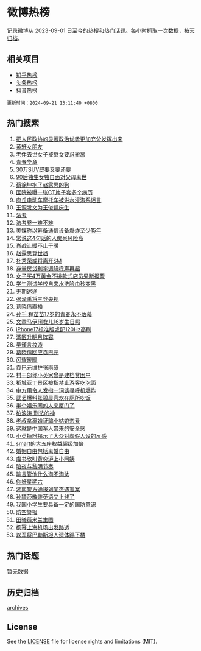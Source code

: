 # 微博热榜

记录[微博](https://www.weibo.com)从 2023-09-01 日至今的热搜和热门话题。每小时抓取一次数据，按天[归档](archives)。

## 相关项目

- [知乎热榜](https://github.com/hotarchive/zhihu)
- [头条热榜](https://github.com/hotarchive/toutiao)
- [抖音热榜](https://github.com/hotarchive/douyin)


`更新时间：2024-09-21 13:11:40 +0800`

## 热门搜索

1. [把人民政协的显著政治优势更加充分发挥出来](https://m.weibo.cn/search?containerid=100103type%3D1%26t%3D10%26q%3D%23%E6%8A%8A%E4%BA%BA%E6%B0%91%E6%94%BF%E5%8D%8F%E7%9A%84%E6%98%BE%E8%91%97%E6%94%BF%E6%B2%BB%E4%BC%98%E5%8A%BF%E6%9B%B4%E5%8A%A0%E5%85%85%E5%88%86%E5%8F%91%E6%8C%A5%E5%87%BA%E6%9D%A5%23&stream_entry_id=51&isnewpage=1&extparam=seat%3D1%26dgr%3D0%26filter_type%3Drealtimehot%26stream_entry_id%3D51%26c_type%3D51%26q%3D%2523%25E6%258A%258A%25E4%25BA%25BA%25E6%25B0%2591%25E6%2594%25BF%25E5%258D%258F%25E7%259A%2584%25E6%2598%25BE%25E8%2591%2597%25E6%2594%25BF%25E6%25B2%25BB%25E4%25BC%2598%25E5%258A%25BF%25E6%259B%25B4%25E5%258A%25A0%25E5%2585%2585%25E5%2588%2586%25E5%258F%2591%25E6%258C%25A5%25E5%2587%25BA%25E6%259D%25A5%2523%26cate%3D10103%26pos%3D0%26display_time%3D1726895499%26pre_seqid%3D17268954994750123437125)
1. [黄轩女朋友](https://m.weibo.cn/search?containerid=100103type%3D1%26t%3D10%26q%3D%E9%BB%84%E8%BD%A9%E5%A5%B3%E6%9C%8B%E5%8F%8B&stream_entry_id=31&isnewpage=1&extparam=seat%3D1%26dgr%3D0%26stream_entry_id%3D31%26pos%3D0%26realpos%3D1%26filter_type%3Drealtimehot%26lcate%3D5001%26flag%3D2%26band_rank%3D1%26q%3D%25E9%25BB%2584%25E8%25BD%25A9%25E5%25A5%25B3%25E6%259C%258B%25E5%258F%258B%26cate%3D5001%26c_type%3D31%26display_time%3D1726895499%26pre_seqid%3D17268954994750123437125)
1. [老伴去世女子被继女要求搬离](https://m.weibo.cn/search?containerid=100103type%3D1%26t%3D10%26q%3D%23%E8%80%81%E4%BC%B4%E5%8E%BB%E4%B8%96%E5%A5%B3%E5%AD%90%E8%A2%AB%E7%BB%A7%E5%A5%B3%E8%A6%81%E6%B1%82%E6%90%AC%E7%A6%BB%23&stream_entry_id=31&isnewpage=1&extparam=seat%3D1%26dgr%3D0%26stream_entry_id%3D31%26pos%3D1%26realpos%3D2%26filter_type%3Drealtimehot%26lcate%3D5001%26flag%3D1%26band_rank%3D2%26q%3D%2523%25E8%2580%2581%25E4%25BC%25B4%25E5%258E%25BB%25E4%25B8%2596%25E5%25A5%25B3%25E5%25AD%2590%25E8%25A2%25AB%25E7%25BB%25A7%25E5%25A5%25B3%25E8%25A6%2581%25E6%25B1%2582%25E6%2590%25AC%25E7%25A6%25BB%2523%26cate%3D5001%26c_type%3D31%26display_time%3D1726895499%26pre_seqid%3D17268954994750123437125)
1. [青春华章](https://m.weibo.cn/search?containerid=100103type%3D1%26t%3D10%26q%3D%23%E9%9D%92%E6%98%A5%E5%8D%8E%E7%AB%A0%23&stream_entry_id=31&isnewpage=1&extparam=seat%3D1%26dgr%3D0%26stream_entry_id%3D31%26pos%3D2%26realpos%3D3%26filter_type%3Drealtimehot%26lcate%3D5001%26flag%3D0%26band_rank%3D3%26q%3D%2523%25E9%259D%2592%25E6%2598%25A5%25E5%258D%258E%25E7%25AB%25A0%2523%26cate%3D5001%26c_type%3D31%26display_time%3D1726895499%26pre_seqid%3D17268954994750123437125)
1. [30万SUV既要又要还要](https://m.weibo.cn/search?containerid=100103type%3D1%26t%3D10%26q%3D%2330%E4%B8%87SUV%E6%97%A2%E8%A6%81%E5%8F%88%E8%A6%81%E8%BF%98%E8%A6%81%23&stream_entry_id=31&isnewpage=1&extparam=seat%3D1%26dgr%3D0%26adid%3D256011%26stream_entry_id%3D31%26pos%3D3%26topic_ad%3D1%26filter_type%3Drealtimehot%26lcate%3D5001%26c_type%3D31%26is_ad_pos%3D1%26q%3D%252330%25E4%25B8%2587SUV%25E6%2597%25A2%25E8%25A6%2581%25E5%258F%2588%25E8%25A6%2581%25E8%25BF%2598%25E8%25A6%2581%2523%26cate%3D5001%26band_rank%3D4%26display_time%3D1726895499%26pre_seqid%3D17268954994750123437125)
1. [90后独生女独自面对父母离世](https://m.weibo.cn/search?containerid=100103type%3D1%26t%3D10%26q%3D%2390%E5%90%8E%E7%8B%AC%E7%94%9F%E5%A5%B3%E7%8B%AC%E8%87%AA%E9%9D%A2%E5%AF%B9%E7%88%B6%E6%AF%8D%E7%A6%BB%E4%B8%96%23&stream_entry_id=31&isnewpage=1&extparam=seat%3D1%26dgr%3D0%26stream_entry_id%3D31%26pos%3D4%26realpos%3D4%26filter_type%3Drealtimehot%26lcate%3D5001%26flag%3D1%26band_rank%3D4%26q%3D%252390%25E5%2590%258E%25E7%258B%25AC%25E7%2594%259F%25E5%25A5%25B3%25E7%258B%25AC%25E8%2587%25AA%25E9%259D%25A2%25E5%25AF%25B9%25E7%2588%25B6%25E6%25AF%258D%25E7%25A6%25BB%25E4%25B8%2596%2523%26cate%3D5001%26c_type%3D31%26display_time%3D1726895499%26pre_seqid%3D17268954994750123437125)
1. [蔡徐坤抱了赵露思的狗](https://m.weibo.cn/search?containerid=100103type%3D1%26t%3D10%26q%3D%23%E8%94%A1%E5%BE%90%E5%9D%A4%E6%8A%B1%E4%BA%86%E8%B5%B5%E9%9C%B2%E6%80%9D%E7%9A%84%E7%8B%97%23&stream_entry_id=31&isnewpage=1&extparam=seat%3D1%26dgr%3D0%26stream_entry_id%3D31%26pos%3D5%26realpos%3D5%26filter_type%3Drealtimehot%26lcate%3D5001%26flag%3D16%26band_rank%3D5%26q%3D%2523%25E8%2594%25A1%25E5%25BE%2590%25E5%259D%25A4%25E6%258A%25B1%25E4%25BA%2586%25E8%25B5%25B5%25E9%259C%25B2%25E6%2580%259D%25E7%259A%2584%25E7%258B%2597%2523%26cate%3D5001%26c_type%3D31%26display_time%3D1726895499%26pre_seqid%3D17268954994750123437125)
1. [医院被曝一张CT片子套多个病历](https://m.weibo.cn/search?containerid=100103type%3D1%26t%3D10%26q%3D%23%E5%8C%BB%E9%99%A2%E8%A2%AB%E6%9B%9D%E4%B8%80%E5%BC%A0CT%E7%89%87%E5%AD%90%E5%A5%97%E5%A4%9A%E4%B8%AA%E7%97%85%E5%8E%86%23&stream_entry_id=31&isnewpage=1&extparam=seat%3D1%26dgr%3D0%26stream_entry_id%3D31%26pos%3D6%26realpos%3D6%26filter_type%3Drealtimehot%26lcate%3D5001%26flag%3D1%26band_rank%3D6%26q%3D%2523%25E5%258C%25BB%25E9%2599%25A2%25E8%25A2%25AB%25E6%259B%259D%25E4%25B8%2580%25E5%25BC%25A0CT%25E7%2589%2587%25E5%25AD%2590%25E5%25A5%2597%25E5%25A4%259A%25E4%25B8%25AA%25E7%2597%2585%25E5%258E%2586%2523%26cate%3D5001%26c_type%3D31%26display_time%3D1726895499%26pre_seqid%3D17268954994750123437125)
1. [商丘电动车摩托车被洪水浸泡系谣言](https://m.weibo.cn/search?containerid=100103type%3D1%26t%3D10%26q%3D%23%E5%95%86%E4%B8%98%E7%94%B5%E5%8A%A8%E8%BD%A6%E6%91%A9%E6%89%98%E8%BD%A6%E8%A2%AB%E6%B4%AA%E6%B0%B4%E6%B5%B8%E6%B3%A1%E7%B3%BB%E8%B0%A3%E8%A8%80%23&stream_entry_id=31&isnewpage=1&extparam=seat%3D1%26dgr%3D0%26adid%3D256124%26stream_entry_id%3D31%26pos%3D7%26filter_type%3Drealtimehot%26lcate%3D5001%26c_type%3D31%26is_ad_pos%3D1%26q%3D%2523%25E5%2595%2586%25E4%25B8%2598%25E7%2594%25B5%25E5%258A%25A8%25E8%25BD%25A6%25E6%2591%25A9%25E6%2589%2598%25E8%25BD%25A6%25E8%25A2%25AB%25E6%25B4%25AA%25E6%25B0%25B4%25E6%25B5%25B8%25E6%25B3%25A1%25E7%25B3%25BB%25E8%25B0%25A3%25E8%25A8%2580%2523%26cate%3D5001%26band_rank%3D7%26display_time%3D1726895499%26pre_seqid%3D17268954994750123437125)
1. [王源发文为王俊凯庆生](https://m.weibo.cn/search?containerid=100103type%3D1%26t%3D10%26q%3D%23%E7%8E%8B%E6%BA%90%E5%8F%91%E6%96%87%E4%B8%BA%E7%8E%8B%E4%BF%8A%E5%87%AF%E5%BA%86%E7%94%9F%23&stream_entry_id=31&isnewpage=1&extparam=seat%3D1%26dgr%3D0%26stream_entry_id%3D31%26pos%3D8%26realpos%3D7%26filter_type%3Drealtimehot%26lcate%3D5001%26flag%3D16%26band_rank%3D7%26q%3D%2523%25E7%258E%258B%25E6%25BA%2590%25E5%258F%2591%25E6%2596%2587%25E4%25B8%25BA%25E7%258E%258B%25E4%25BF%258A%25E5%2587%25AF%25E5%25BA%2586%25E7%2594%259F%2523%26cate%3D5001%26c_type%3D31%26display_time%3D1726895499%26pre_seqid%3D17268954994750123437125)
1. [法考](https://m.weibo.cn/search?containerid=100103type%3D1%26t%3D10%26q%3D%E6%B3%95%E8%80%83&stream_entry_id=31&isnewpage=1&extparam=seat%3D1%26dgr%3D0%26stream_entry_id%3D31%26pos%3D9%26realpos%3D8%26filter_type%3Drealtimehot%26lcate%3D5001%26flag%3D0%26band_rank%3D8%26q%3D%25E6%25B3%2595%25E8%2580%2583%26cate%3D5001%26c_type%3D31%26display_time%3D1726895499%26pre_seqid%3D17268954994750123437125)
1. [法考卷一难不难](https://m.weibo.cn/search?containerid=100103type%3D1%26t%3D10%26q%3D%23%E6%B3%95%E8%80%83%E5%8D%B7%E4%B8%80%E9%9A%BE%E4%B8%8D%E9%9A%BE%23&stream_entry_id=31&isnewpage=1&extparam=seat%3D1%26dgr%3D0%26stream_entry_id%3D31%26pos%3D10%26realpos%3D9%26filter_type%3Drealtimehot%26lcate%3D5001%26flag%3D1%26band_rank%3D9%26q%3D%2523%25E6%25B3%2595%25E8%2580%2583%25E5%258D%25B7%25E4%25B8%2580%25E9%259A%25BE%25E4%25B8%258D%25E9%259A%25BE%2523%26cate%3D5001%26c_type%3D31%26display_time%3D1726895499%26pre_seqid%3D17268954994750123437125)
1. [美媒称以筹备通信设备爆炸至少15年](https://m.weibo.cn/search?containerid=100103type%3D1%26t%3D10%26q%3D%23%E7%BE%8E%E5%AA%92%E7%A7%B0%E4%BB%A5%E7%AD%B9%E5%A4%87%E9%80%9A%E4%BF%A1%E8%AE%BE%E5%A4%87%E7%88%86%E7%82%B8%E8%87%B3%E5%B0%9115%E5%B9%B4%23&stream_entry_id=31&isnewpage=1&extparam=seat%3D1%26dgr%3D0%26stream_entry_id%3D31%26pos%3D11%26realpos%3D10%26filter_type%3Drealtimehot%26lcate%3D5001%26flag%3D1%26band_rank%3D10%26q%3D%2523%25E7%25BE%258E%25E5%25AA%2592%25E7%25A7%25B0%25E4%25BB%25A5%25E7%25AD%25B9%25E5%25A4%2587%25E9%2580%259A%25E4%25BF%25A1%25E8%25AE%25BE%25E5%25A4%2587%25E7%2588%2586%25E7%2582%25B8%25E8%2587%25B3%25E5%25B0%259115%25E5%25B9%25B4%2523%26cate%3D5001%26c_type%3D31%26display_time%3D1726895499%26pre_seqid%3D17268954994750123437125)
1. [常说这4句话的人痴呆风险高](https://m.weibo.cn/search?containerid=100103type%3D1%26t%3D10%26q%3D%23%E5%B8%B8%E8%AF%B4%E8%BF%994%E5%8F%A5%E8%AF%9D%E7%9A%84%E4%BA%BA%E7%97%B4%E5%91%86%E9%A3%8E%E9%99%A9%E9%AB%98%23&stream_entry_id=31&isnewpage=1&extparam=seat%3D1%26dgr%3D0%26stream_entry_id%3D31%26pos%3D12%26realpos%3D11%26filter_type%3Drealtimehot%26lcate%3D5001%26flag%3D1%26band_rank%3D11%26q%3D%2523%25E5%25B8%25B8%25E8%25AF%25B4%25E8%25BF%25994%25E5%258F%25A5%25E8%25AF%259D%25E7%259A%2584%25E4%25BA%25BA%25E7%2597%25B4%25E5%2591%2586%25E9%25A3%258E%25E9%2599%25A9%25E9%25AB%2598%2523%26cate%3D5001%26c_type%3D31%26display_time%3D1726895499%26pre_seqid%3D17268954994750123437125)
1. [肖战让暖不止于暖](https://m.weibo.cn/search?containerid=100103type%3D1%26t%3D10%26q%3D%23%E8%82%96%E6%88%98%E8%AE%A9%E6%9A%96%E4%B8%8D%E6%AD%A2%E4%BA%8E%E6%9A%96%23&stream_entry_id=31&isnewpage=1&extparam=seat%3D1%26dgr%3D0%26adid%3D255715%26stream_entry_id%3D31%26pos%3D13%26realpos%3D12%26filter_type%3Drealtimehot%26lcate%3D5001%26c_type%3D31%26band_rank%3D12%26q%3D%2523%25E8%2582%2596%25E6%2588%2598%25E8%25AE%25A9%25E6%259A%2596%25E4%25B8%258D%25E6%25AD%25A2%25E4%25BA%258E%25E6%259A%2596%2523%26cate%3D5001%26flag%3D0%26display_time%3D1726895499%26pre_seqid%3D17268954994750123437125)
1. [赵露思登世趋](https://m.weibo.cn/search?containerid=100103type%3D1%26t%3D10%26q%3D%23%E8%B5%B5%E9%9C%B2%E6%80%9D%E7%99%BB%E4%B8%96%E8%B6%8B%23&stream_entry_id=31&isnewpage=1&extparam=seat%3D1%26dgr%3D0%26stream_entry_id%3D31%26pos%3D14%26realpos%3D13%26filter_type%3Drealtimehot%26lcate%3D5001%26flag%3D1%26band_rank%3D13%26q%3D%2523%25E8%25B5%25B5%25E9%259C%25B2%25E6%2580%259D%25E7%2599%25BB%25E4%25B8%2596%25E8%25B6%258B%2523%26cate%3D5001%26c_type%3D31%26display_time%3D1726895499%26pre_seqid%3D17268954994750123437125)
1. [朴秀荣或将离开SM](https://m.weibo.cn/search?containerid=100103type%3D1%26t%3D10%26q%3D%23%E6%9C%B4%E7%A7%80%E8%8D%A3%E6%88%96%E5%B0%86%E7%A6%BB%E5%BC%80SM%23&stream_entry_id=31&isnewpage=1&extparam=seat%3D1%26dgr%3D0%26stream_entry_id%3D31%26pos%3D15%26realpos%3D14%26filter_type%3Drealtimehot%26lcate%3D5001%26flag%3D1%26band_rank%3D14%26q%3D%2523%25E6%259C%25B4%25E7%25A7%2580%25E8%258D%25A3%25E6%2588%2596%25E5%25B0%2586%25E7%25A6%25BB%25E5%25BC%2580SM%2523%26cate%3D5001%26c_type%3D31%26display_time%3D1726895499%26pre_seqid%3D17268954994750123437125)
1. [存量房贷利率调降呼声再起](https://m.weibo.cn/search?containerid=100103type%3D1%26t%3D10%26q%3D%23%E5%AD%98%E9%87%8F%E6%88%BF%E8%B4%B7%E5%88%A9%E7%8E%87%E8%B0%83%E9%99%8D%E5%91%BC%E5%A3%B0%E5%86%8D%E8%B5%B7%23&stream_entry_id=31&isnewpage=1&extparam=seat%3D1%26dgr%3D0%26stream_entry_id%3D31%26pos%3D16%26realpos%3D15%26filter_type%3Drealtimehot%26lcate%3D5001%26flag%3D1%26band_rank%3D15%26q%3D%2523%25E5%25AD%2598%25E9%2587%258F%25E6%2588%25BF%25E8%25B4%25B7%25E5%2588%25A9%25E7%258E%2587%25E8%25B0%2583%25E9%2599%258D%25E5%2591%25BC%25E5%25A3%25B0%25E5%2586%258D%25E8%25B5%25B7%2523%26cate%3D5001%26c_type%3D31%26display_time%3D1726895499%26pre_seqid%3D17268954994750123437125)
1. [女子买4万黄金不挑款式店员果断报警](https://m.weibo.cn/search?containerid=100103type%3D1%26t%3D10%26q%3D%23%E5%A5%B3%E5%AD%90%E4%B9%B04%E4%B8%87%E9%BB%84%E9%87%91%E4%B8%8D%E6%8C%91%E6%AC%BE%E5%BC%8F%E5%BA%97%E5%91%98%E6%9E%9C%E6%96%AD%E6%8A%A5%E8%AD%A6%23&stream_entry_id=31&isnewpage=1&extparam=seat%3D1%26dgr%3D0%26stream_entry_id%3D31%26pos%3D17%26realpos%3D16%26filter_type%3Drealtimehot%26lcate%3D5001%26flag%3D0%26band_rank%3D16%26q%3D%2523%25E5%25A5%25B3%25E5%25AD%2590%25E4%25B9%25B04%25E4%25B8%2587%25E9%25BB%2584%25E9%2587%2591%25E4%25B8%258D%25E6%258C%2591%25E6%25AC%25BE%25E5%25BC%258F%25E5%25BA%2597%25E5%2591%2598%25E6%259E%259C%25E6%2596%25AD%25E6%258A%25A5%25E8%25AD%25A6%2523%26cate%3D5001%26c_type%3D31%26display_time%3D1726895499%26pre_seqid%3D17268954994750123437125)
1. [学生测试学校自来水洗脸巾秒变黑](https://m.weibo.cn/search?containerid=100103type%3D1%26t%3D10%26q%3D%23%E5%AD%A6%E7%94%9F%E6%B5%8B%E8%AF%95%E5%AD%A6%E6%A0%A1%E8%87%AA%E6%9D%A5%E6%B0%B4%E6%B4%97%E8%84%B8%E5%B7%BE%E7%A7%92%E5%8F%98%E9%BB%91%23&stream_entry_id=31&isnewpage=1&extparam=seat%3D1%26dgr%3D0%26stream_entry_id%3D31%26pos%3D18%26realpos%3D17%26filter_type%3Drealtimehot%26lcate%3D5001%26flag%3D0%26band_rank%3D17%26q%3D%2523%25E5%25AD%25A6%25E7%2594%259F%25E6%25B5%258B%25E8%25AF%2595%25E5%25AD%25A6%25E6%25A0%25A1%25E8%2587%25AA%25E6%259D%25A5%25E6%25B0%25B4%25E6%25B4%2597%25E8%2584%25B8%25E5%25B7%25BE%25E7%25A7%2592%25E5%258F%2598%25E9%25BB%2591%2523%26cate%3D5001%26c_type%3D31%26display_time%3D1726895499%26pre_seqid%3D17268954994750123437125)
1. [无期迷途](https://m.weibo.cn/search?containerid=100103type%3D1%26t%3D10%26q%3D%E6%97%A0%E6%9C%9F%E8%BF%B7%E9%80%94&stream_entry_id=31&isnewpage=1&extparam=seat%3D1%26dgr%3D0%26stream_entry_id%3D31%26pos%3D19%26realpos%3D18%26filter_type%3Drealtimehot%26lcate%3D5001%26flag%3D1%26band_rank%3D18%26q%3D%25E6%2597%25A0%25E6%259C%259F%25E8%25BF%25B7%25E9%2580%2594%26cate%3D5001%26c_type%3D31%26display_time%3D1726895499%26pre_seqid%3D17268954994750123437125)
1. [张泽禹将三登央视](https://m.weibo.cn/search?containerid=100103type%3D1%26t%3D10%26q%3D%23%E5%BC%A0%E6%B3%BD%E7%A6%B9%E5%B0%86%E4%B8%89%E7%99%BB%E5%A4%AE%E8%A7%86%23&stream_entry_id=31&isnewpage=1&extparam=seat%3D1%26dgr%3D0%26stream_entry_id%3D31%26pos%3D20%26realpos%3D19%26filter_type%3Drealtimehot%26lcate%3D5001%26flag%3D1%26band_rank%3D19%26q%3D%2523%25E5%25BC%25A0%25E6%25B3%25BD%25E7%25A6%25B9%25E5%25B0%2586%25E4%25B8%2589%25E7%2599%25BB%25E5%25A4%25AE%25E8%25A7%2586%2523%26cate%3D5001%26c_type%3D31%26display_time%3D1726895499%26pre_seqid%3D17268954994750123437125)
1. [葛晓倩直播](https://m.weibo.cn/search?containerid=100103type%3D1%26t%3D10%26q%3D%E8%91%9B%E6%99%93%E5%80%A9%E7%9B%B4%E6%92%AD&stream_entry_id=31&isnewpage=1&extparam=seat%3D1%26dgr%3D0%26stream_entry_id%3D31%26pos%3D21%26realpos%3D20%26filter_type%3Drealtimehot%26lcate%3D5001%26flag%3D1%26band_rank%3D20%26q%3D%25E8%2591%259B%25E6%2599%2593%25E5%2580%25A9%25E7%259B%25B4%25E6%2592%25AD%26cate%3D5001%26c_type%3D31%26display_time%3D1726895499%26pre_seqid%3D17268954994750123437125)
1. [孙千 程苗苗17岁的青春永不落幕](https://m.weibo.cn/search?containerid=100103type%3D1%26t%3D10%26q%3D%E5%AD%99%E5%8D%83+%E7%A8%8B%E8%8B%97%E8%8B%9717%E5%B2%81%E7%9A%84%E9%9D%92%E6%98%A5%E6%B0%B8%E4%B8%8D%E8%90%BD%E5%B9%95&stream_entry_id=31&isnewpage=1&extparam=seat%3D1%26dgr%3D0%26stream_entry_id%3D31%26pos%3D22%26realpos%3D21%26filter_type%3Drealtimehot%26lcate%3D5001%26flag%3D1%26band_rank%3D21%26q%3D%25E5%25AD%2599%25E5%258D%2583%2520%25E7%25A8%258B%25E8%258B%2597%25E8%258B%259717%25E5%25B2%2581%25E7%259A%2584%25E9%259D%2592%25E6%2598%25A5%25E6%25B0%25B8%25E4%25B8%258D%25E8%2590%25BD%25E5%25B9%2595%26cate%3D5001%26c_type%3D31%26display_time%3D1726895499%26pre_seqid%3D17268954994750123437125)
1. [文章马伊琍女儿16岁生日照](https://m.weibo.cn/search?containerid=100103type%3D1%26t%3D10%26q%3D%23%E6%96%87%E7%AB%A0%E9%A9%AC%E4%BC%8A%E7%90%8D%E5%A5%B3%E5%84%BF16%E5%B2%81%E7%94%9F%E6%97%A5%E7%85%A7%23&stream_entry_id=31&isnewpage=1&extparam=seat%3D1%26dgr%3D0%26stream_entry_id%3D31%26pos%3D23%26realpos%3D22%26filter_type%3Drealtimehot%26lcate%3D5001%26flag%3D2%26band_rank%3D22%26q%3D%2523%25E6%2596%2587%25E7%25AB%25A0%25E9%25A9%25AC%25E4%25BC%258A%25E7%2590%258D%25E5%25A5%25B3%25E5%2584%25BF16%25E5%25B2%2581%25E7%2594%259F%25E6%2597%25A5%25E7%2585%25A7%2523%26cate%3D5001%26c_type%3D31%26display_time%3D1726895499%26pre_seqid%3D17268954994750123437125)
1. [iPhone17标准版或配120Hz高刷](https://m.weibo.cn/search?containerid=100103type%3D1%26t%3D10%26q%3D%23iPhone17%E6%A0%87%E5%87%86%E7%89%88%E6%88%96%E9%85%8D120Hz%E9%AB%98%E5%88%B7%23&stream_entry_id=31&isnewpage=1&extparam=seat%3D1%26dgr%3D0%26stream_entry_id%3D31%26pos%3D24%26realpos%3D23%26filter_type%3Drealtimehot%26lcate%3D5001%26flag%3D1%26band_rank%3D23%26q%3D%2523iPhone17%25E6%25A0%2587%25E5%2587%2586%25E7%2589%2588%25E6%2588%2596%25E9%2585%258D120Hz%25E9%25AB%2598%25E5%2588%25B7%2523%26cate%3D5001%26c_type%3D31%26display_time%3D1726895499%26pre_seqid%3D17268954994750123437125)
1. [湾区升明月阵容](https://m.weibo.cn/search?containerid=100103type%3D1%26t%3D10%26q%3D%E6%B9%BE%E5%8C%BA%E5%8D%87%E6%98%8E%E6%9C%88%E9%98%B5%E5%AE%B9&stream_entry_id=31&isnewpage=1&extparam=seat%3D1%26dgr%3D0%26stream_entry_id%3D31%26pos%3D25%26realpos%3D24%26filter_type%3Drealtimehot%26lcate%3D5001%26flag%3D0%26band_rank%3D24%26q%3D%25E6%25B9%25BE%25E5%258C%25BA%25E5%258D%2587%25E6%2598%258E%25E6%259C%2588%25E9%2598%25B5%25E5%25AE%25B9%26cate%3D5001%26c_type%3D31%26display_time%3D1726895499%26pre_seqid%3D17268954994750123437125)
1. [吴谨言妆造](https://m.weibo.cn/search?containerid=100103type%3D1%26t%3D10%26q%3D%E5%90%B4%E8%B0%A8%E8%A8%80%E5%A6%86%E9%80%A0&stream_entry_id=31&isnewpage=1&extparam=seat%3D1%26dgr%3D0%26stream_entry_id%3D31%26pos%3D26%26realpos%3D25%26filter_type%3Drealtimehot%26lcate%3D5001%26flag%3D1%26band_rank%3D25%26q%3D%25E5%2590%25B4%25E8%25B0%25A8%25E8%25A8%2580%25E5%25A6%2586%25E9%2580%25A0%26cate%3D5001%26c_type%3D31%26display_time%3D1726895499%26pre_seqid%3D17268954994750123437125)
1. [葛晓倩回应袁巴元](https://m.weibo.cn/search?containerid=100103type%3D1%26t%3D10%26q%3D%23%E8%91%9B%E6%99%93%E5%80%A9%E5%9B%9E%E5%BA%94%E8%A2%81%E5%B7%B4%E5%85%83%23&stream_entry_id=31&isnewpage=1&extparam=seat%3D1%26dgr%3D0%26stream_entry_id%3D31%26pos%3D27%26realpos%3D26%26filter_type%3Drealtimehot%26lcate%3D5001%26flag%3D1%26band_rank%3D26%26q%3D%2523%25E8%2591%259B%25E6%2599%2593%25E5%2580%25A9%25E5%259B%259E%25E5%25BA%2594%25E8%25A2%2581%25E5%25B7%25B4%25E5%2585%2583%2523%26cate%3D5001%26c_type%3D31%26display_time%3D1726895499%26pre_seqid%3D17268954994750123437125)
1. [闪耀暖暖](https://m.weibo.cn/search?containerid=100103type%3D1%26t%3D10%26q%3D%E9%97%AA%E8%80%80%E6%9A%96%E6%9A%96&stream_entry_id=31&isnewpage=1&extparam=seat%3D1%26dgr%3D0%26stream_entry_id%3D31%26pos%3D28%26realpos%3D27%26filter_type%3Drealtimehot%26lcate%3D5001%26flag%3D1%26band_rank%3D27%26q%3D%25E9%2597%25AA%25E8%2580%2580%25E6%259A%2596%25E6%259A%2596%26cate%3D5001%26c_type%3D31%26display_time%3D1726895499%26pre_seqid%3D17268954994750123437125)
1. [袁巴元维护张雨绮](https://m.weibo.cn/search?containerid=100103type%3D1%26t%3D10%26q%3D%23%E8%A2%81%E5%B7%B4%E5%85%83%E7%BB%B4%E6%8A%A4%E5%BC%A0%E9%9B%A8%E7%BB%AE%23&stream_entry_id=31&isnewpage=1&extparam=seat%3D1%26dgr%3D0%26stream_entry_id%3D31%26pos%3D29%26realpos%3D28%26filter_type%3Drealtimehot%26lcate%3D5001%26flag%3D0%26band_rank%3D28%26q%3D%2523%25E8%25A2%2581%25E5%25B7%25B4%25E5%2585%2583%25E7%25BB%25B4%25E6%258A%25A4%25E5%25BC%25A0%25E9%259B%25A8%25E7%25BB%25AE%2523%26cate%3D5001%26c_type%3D31%26display_time%3D1726895499%26pre_seqid%3D17268954994750123437125)
1. [村干部称小英家曾是建档贫困户](https://m.weibo.cn/search?containerid=100103type%3D1%26t%3D10%26q%3D%23%E6%9D%91%E5%B9%B2%E9%83%A8%E7%A7%B0%E5%B0%8F%E8%8B%B1%E5%AE%B6%E6%9B%BE%E6%98%AF%E5%BB%BA%E6%A1%A3%E8%B4%AB%E5%9B%B0%E6%88%B7%23&stream_entry_id=31&isnewpage=1&extparam=seat%3D1%26dgr%3D0%26stream_entry_id%3D31%26pos%3D30%26realpos%3D29%26filter_type%3Drealtimehot%26lcate%3D5001%26flag%3D0%26band_rank%3D29%26q%3D%2523%25E6%259D%2591%25E5%25B9%25B2%25E9%2583%25A8%25E7%25A7%25B0%25E5%25B0%258F%25E8%258B%25B1%25E5%25AE%25B6%25E6%259B%25BE%25E6%2598%25AF%25E5%25BB%25BA%25E6%25A1%25A3%25E8%25B4%25AB%25E5%259B%25B0%25E6%2588%25B7%2523%26cate%3D5001%26c_type%3D31%26display_time%3D1726895499%26pre_seqid%3D17268954994750123437125)
1. [稻城亚丁景区被指禁止游客吃泡面](https://m.weibo.cn/search?containerid=100103type%3D1%26t%3D10%26q%3D%23%E7%A8%BB%E5%9F%8E%E4%BA%9A%E4%B8%81%E6%99%AF%E5%8C%BA%E8%A2%AB%E6%8C%87%E7%A6%81%E6%AD%A2%E6%B8%B8%E5%AE%A2%E5%90%83%E6%B3%A1%E9%9D%A2%23&stream_entry_id=31&isnewpage=1&extparam=seat%3D1%26dgr%3D0%26stream_entry_id%3D31%26pos%3D31%26realpos%3D30%26filter_type%3Drealtimehot%26lcate%3D5001%26flag%3D0%26band_rank%3D30%26q%3D%2523%25E7%25A8%25BB%25E5%259F%258E%25E4%25BA%259A%25E4%25B8%2581%25E6%2599%25AF%25E5%258C%25BA%25E8%25A2%25AB%25E6%258C%2587%25E7%25A6%2581%25E6%25AD%25A2%25E6%25B8%25B8%25E5%25AE%25A2%25E5%2590%2583%25E6%25B3%25A1%25E9%259D%25A2%2523%26cate%3D5001%26c_type%3D31%26display_time%3D1726895499%26pre_seqid%3D17268954994750123437125)
1. [中方用令人发指一词谈寻呼机爆炸](https://m.weibo.cn/search?containerid=100103type%3D1%26t%3D10%26q%3D%23%E4%B8%AD%E6%96%B9%E7%94%A8%E4%BB%A4%E4%BA%BA%E5%8F%91%E6%8C%87%E4%B8%80%E8%AF%8D%E8%B0%88%E5%AF%BB%E5%91%BC%E6%9C%BA%E7%88%86%E7%82%B8%23&stream_entry_id=31&isnewpage=1&extparam=seat%3D1%26dgr%3D0%26stream_entry_id%3D31%26pos%3D32%26realpos%3D31%26filter_type%3Drealtimehot%26lcate%3D5001%26flag%3D0%26band_rank%3D31%26q%3D%2523%25E4%25B8%25AD%25E6%2596%25B9%25E7%2594%25A8%25E4%25BB%25A4%25E4%25BA%25BA%25E5%258F%2591%25E6%258C%2587%25E4%25B8%2580%25E8%25AF%258D%25E8%25B0%2588%25E5%25AF%25BB%25E5%2591%25BC%25E6%259C%25BA%25E7%2588%2586%25E7%2582%25B8%2523%26cate%3D5001%26c_type%3D31%26display_time%3D1726895499%26pre_seqid%3D17268954994750123437125)
1. [武艺爆料张碧晨喜欢在厕所吃饭](https://m.weibo.cn/search?containerid=100103type%3D1%26t%3D10%26q%3D%E6%AD%A6%E8%89%BA%E7%88%86%E6%96%99%E5%BC%A0%E7%A2%A7%E6%99%A8%E5%96%9C%E6%AC%A2%E5%9C%A8%E5%8E%95%E6%89%80%E5%90%83%E9%A5%AD&stream_entry_id=31&isnewpage=1&extparam=seat%3D1%26dgr%3D0%26stream_entry_id%3D31%26pos%3D33%26realpos%3D32%26filter_type%3Drealtimehot%26lcate%3D5001%26flag%3D1%26band_rank%3D32%26q%3D%25E6%25AD%25A6%25E8%2589%25BA%25E7%2588%2586%25E6%2596%2599%25E5%25BC%25A0%25E7%25A2%25A7%25E6%2599%25A8%25E5%2596%259C%25E6%25AC%25A2%25E5%259C%25A8%25E5%258E%2595%25E6%2589%2580%25E5%2590%2583%25E9%25A5%25AD%26cate%3D5001%26c_type%3D31%26display_time%3D1726895499%26pre_seqid%3D17268954994750123437125)
1. [半个娱乐圈的人来厦门了](https://m.weibo.cn/search?containerid=100103type%3D1%26t%3D10%26q%3D%23%E5%8D%8A%E4%B8%AA%E5%A8%B1%E4%B9%90%E5%9C%88%E7%9A%84%E4%BA%BA%E6%9D%A5%E5%8E%A6%E9%97%A8%E4%BA%86%23&stream_entry_id=31&isnewpage=1&extparam=seat%3D1%26dgr%3D0%26stream_entry_id%3D31%26pos%3D34%26realpos%3D33%26filter_type%3Drealtimehot%26lcate%3D5001%26flag%3D0%26band_rank%3D33%26q%3D%2523%25E5%258D%258A%25E4%25B8%25AA%25E5%25A8%25B1%25E4%25B9%2590%25E5%259C%2588%25E7%259A%2584%25E4%25BA%25BA%25E6%259D%25A5%25E5%258E%25A6%25E9%2597%25A8%25E4%25BA%2586%2523%26cate%3D5001%26c_type%3D31%26display_time%3D1726895499%26pre_seqid%3D17268954994750123437125)
1. [柏浪涛 刑法的神](https://m.weibo.cn/search?containerid=100103type%3D1%26t%3D10%26q%3D%E6%9F%8F%E6%B5%AA%E6%B6%9B+%E5%88%91%E6%B3%95%E7%9A%84%E7%A5%9E&stream_entry_id=31&isnewpage=1&extparam=seat%3D1%26dgr%3D0%26stream_entry_id%3D31%26pos%3D35%26realpos%3D34%26filter_type%3Drealtimehot%26lcate%3D5001%26flag%3D1%26band_rank%3D34%26q%3D%25E6%259F%258F%25E6%25B5%25AA%25E6%25B6%259B%2520%25E5%2588%2591%25E6%25B3%2595%25E7%259A%2584%25E7%25A5%259E%26cate%3D5001%26c_type%3D31%26display_time%3D1726895499%26pre_seqid%3D17268954994750123437125)
1. [老叔拿离婚证骗小姑娘恋爱](https://m.weibo.cn/search?containerid=100103type%3D1%26t%3D10%26q%3D%E8%80%81%E5%8F%94%E6%8B%BF%E7%A6%BB%E5%A9%9A%E8%AF%81%E9%AA%97%E5%B0%8F%E5%A7%91%E5%A8%98%E6%81%8B%E7%88%B1&stream_entry_id=31&isnewpage=1&extparam=seat%3D1%26dgr%3D0%26stream_entry_id%3D31%26pos%3D36%26realpos%3D35%26filter_type%3Drealtimehot%26lcate%3D5001%26flag%3D1%26band_rank%3D35%26q%3D%25E8%2580%2581%25E5%258F%2594%25E6%258B%25BF%25E7%25A6%25BB%25E5%25A9%259A%25E8%25AF%2581%25E9%25AA%2597%25E5%25B0%258F%25E5%25A7%2591%25E5%25A8%2598%25E6%2581%258B%25E7%2588%25B1%26cate%3D5001%26c_type%3D31%26display_time%3D1726895499%26pre_seqid%3D17268954994750123437125)
1. [这就是中国军人带来的安全感](https://m.weibo.cn/search?containerid=100103type%3D1%26t%3D10%26q%3D%23%E8%BF%99%E5%B0%B1%E6%98%AF%E4%B8%AD%E5%9B%BD%E5%86%9B%E4%BA%BA%E5%B8%A6%E6%9D%A5%E7%9A%84%E5%AE%89%E5%85%A8%E6%84%9F%23&stream_entry_id=31&isnewpage=1&extparam=seat%3D1%26dgr%3D0%26stream_entry_id%3D31%26pos%3D37%26realpos%3D36%26filter_type%3Drealtimehot%26lcate%3D5001%26flag%3D0%26band_rank%3D36%26q%3D%2523%25E8%25BF%2599%25E5%25B0%25B1%25E6%2598%25AF%25E4%25B8%25AD%25E5%259B%25BD%25E5%2586%259B%25E4%25BA%25BA%25E5%25B8%25A6%25E6%259D%25A5%25E7%259A%2584%25E5%25AE%2589%25E5%2585%25A8%25E6%2584%259F%2523%26cate%3D5001%26c_type%3D31%26display_time%3D1726895499%26pre_seqid%3D17268954994750123437125)
1. [小英掉粉揭示了大众对虚假人设的反感](https://m.weibo.cn/search?containerid=100103type%3D1%26t%3D10%26q%3D%23%E5%B0%8F%E8%8B%B1%E6%8E%89%E7%B2%89%E6%8F%AD%E7%A4%BA%E4%BA%86%E5%A4%A7%E4%BC%97%E5%AF%B9%E8%99%9A%E5%81%87%E4%BA%BA%E8%AE%BE%E7%9A%84%E5%8F%8D%E6%84%9F%23&stream_entry_id=31&isnewpage=1&extparam=seat%3D1%26dgr%3D0%26stream_entry_id%3D31%26pos%3D38%26realpos%3D37%26filter_type%3Drealtimehot%26lcate%3D5001%26flag%3D0%26band_rank%3D37%26q%3D%2523%25E5%25B0%258F%25E8%258B%25B1%25E6%258E%2589%25E7%25B2%2589%25E6%258F%25AD%25E7%25A4%25BA%25E4%25BA%2586%25E5%25A4%25A7%25E4%25BC%2597%25E5%25AF%25B9%25E8%2599%259A%25E5%2581%2587%25E4%25BA%25BA%25E8%25AE%25BE%25E7%259A%2584%25E5%258F%258D%25E6%2584%259F%2523%26cate%3D5001%26c_type%3D31%26display_time%3D1726895499%26pre_seqid%3D17268954994750123437125)
1. [smart的大五座权益超级加倍](https://m.weibo.cn/search?containerid=100103type%3D1%26t%3D10%26q%3D%23smart%E7%9A%84%E5%A4%A7%E4%BA%94%E5%BA%A7%E6%9D%83%E7%9B%8A%E8%B6%85%E7%BA%A7%E5%8A%A0%E5%80%8D%23&stream_entry_id=31&isnewpage=1&extparam=seat%3D1%26dgr%3D0%26adid%3D256035%26stream_entry_id%3D31%26pos%3D39%26realpos%3D38%26filter_type%3Drealtimehot%26lcate%3D5001%26c_type%3D31%26band_rank%3D38%26q%3D%2523smart%25E7%259A%2584%25E5%25A4%25A7%25E4%25BA%2594%25E5%25BA%25A7%25E6%259D%2583%25E7%259B%258A%25E8%25B6%2585%25E7%25BA%25A7%25E5%258A%25A0%25E5%2580%258D%2523%26cate%3D5001%26flag%3D0%26display_time%3D1726895499%26pre_seqid%3D17268954994750123437125)
1. [婚姻自由包括离婚自由](https://m.weibo.cn/search?containerid=100103type%3D1%26t%3D10%26q%3D%23%E5%A9%9A%E5%A7%BB%E8%87%AA%E7%94%B1%E5%8C%85%E6%8B%AC%E7%A6%BB%E5%A9%9A%E8%87%AA%E7%94%B1%23&stream_entry_id=31&isnewpage=1&extparam=seat%3D1%26dgr%3D0%26stream_entry_id%3D31%26pos%3D40%26realpos%3D39%26filter_type%3Drealtimehot%26lcate%3D5001%26flag%3D0%26band_rank%3D39%26q%3D%2523%25E5%25A9%259A%25E5%25A7%25BB%25E8%2587%25AA%25E7%2594%25B1%25E5%258C%2585%25E6%258B%25AC%25E7%25A6%25BB%25E5%25A9%259A%25E8%2587%25AA%25E7%2594%25B1%2523%26cate%3D5001%26c_type%3D31%26display_time%3D1726895499%26pre_seqid%3D17268954994750123437125)
1. [虞书欣叫黄奕沪上小阿姨](https://m.weibo.cn/search?containerid=100103type%3D1%26t%3D10%26q%3D%E8%99%9E%E4%B9%A6%E6%AC%A3%E5%8F%AB%E9%BB%84%E5%A5%95%E6%B2%AA%E4%B8%8A%E5%B0%8F%E9%98%BF%E5%A7%A8&stream_entry_id=31&isnewpage=1&extparam=seat%3D1%26dgr%3D0%26stream_entry_id%3D31%26pos%3D41%26realpos%3D40%26filter_type%3Drealtimehot%26lcate%3D5001%26flag%3D0%26band_rank%3D40%26q%3D%25E8%2599%259E%25E4%25B9%25A6%25E6%25AC%25A3%25E5%258F%25AB%25E9%25BB%2584%25E5%25A5%2595%25E6%25B2%25AA%25E4%25B8%258A%25E5%25B0%258F%25E9%2598%25BF%25E5%25A7%25A8%26cate%3D5001%26c_type%3D31%26display_time%3D1726895499%26pre_seqid%3D17268954994750123437125)
1. [暗夜与黎明节奏](https://m.weibo.cn/search?containerid=100103type%3D1%26t%3D10%26q%3D%23%E6%9A%97%E5%A4%9C%E4%B8%8E%E9%BB%8E%E6%98%8E%E8%8A%82%E5%A5%8F%23&stream_entry_id=31&isnewpage=1&extparam=seat%3D1%26dgr%3D0%26stream_entry_id%3D31%26pos%3D42%26realpos%3D41%26filter_type%3Drealtimehot%26lcate%3D5001%26flag%3D1%26band_rank%3D41%26q%3D%2523%25E6%259A%2597%25E5%25A4%259C%25E4%25B8%258E%25E9%25BB%258E%25E6%2598%258E%25E8%258A%2582%25E5%25A5%258F%2523%26cate%3D5001%26c_type%3D31%26display_time%3D1726895499%26pre_seqid%3D17268954994750123437125)
1. [喻言管他什么淘不淘汰](https://m.weibo.cn/search?containerid=100103type%3D1%26t%3D10%26q%3D%23%E5%96%BB%E8%A8%80%E7%AE%A1%E4%BB%96%E4%BB%80%E4%B9%88%E6%B7%98%E4%B8%8D%E6%B7%98%E6%B1%B0%23&stream_entry_id=31&isnewpage=1&extparam=seat%3D1%26dgr%3D0%26stream_entry_id%3D31%26pos%3D43%26realpos%3D42%26filter_type%3Drealtimehot%26lcate%3D5001%26flag%3D1%26band_rank%3D42%26q%3D%2523%25E5%2596%25BB%25E8%25A8%2580%25E7%25AE%25A1%25E4%25BB%2596%25E4%25BB%2580%25E4%25B9%2588%25E6%25B7%2598%25E4%25B8%258D%25E6%25B7%2598%25E6%25B1%25B0%2523%26cate%3D5001%26c_type%3D31%26display_time%3D1726895499%26pre_seqid%3D17268954994750123437125)
1. [你好星期六](https://m.weibo.cn/search?containerid=100103type%3D1%26t%3D10%26q%3D%E4%BD%A0%E5%A5%BD%E6%98%9F%E6%9C%9F%E5%85%AD&stream_entry_id=31&isnewpage=1&extparam=seat%3D1%26dgr%3D0%26stream_entry_id%3D31%26pos%3D44%26realpos%3D43%26filter_type%3Drealtimehot%26lcate%3D5001%26flag%3D1%26band_rank%3D43%26q%3D%25E4%25BD%25A0%25E5%25A5%25BD%25E6%2598%259F%25E6%259C%259F%25E5%2585%25AD%26cate%3D5001%26c_type%3D31%26display_time%3D1726895499%26pre_seqid%3D17268954994750123437125)
1. [湖南警方通报刘某杰遇害案](https://m.weibo.cn/search?containerid=100103type%3D1%26t%3D10%26q%3D%23%E6%B9%96%E5%8D%97%E8%AD%A6%E6%96%B9%E9%80%9A%E6%8A%A5%E5%88%98%E6%9F%90%E6%9D%B0%E9%81%87%E5%AE%B3%E6%A1%88%23&stream_entry_id=31&isnewpage=1&extparam=seat%3D1%26dgr%3D0%26stream_entry_id%3D31%26pos%3D45%26realpos%3D44%26filter_type%3Drealtimehot%26lcate%3D5001%26flag%3D0%26band_rank%3D44%26q%3D%2523%25E6%25B9%2596%25E5%258D%2597%25E8%25AD%25A6%25E6%2596%25B9%25E9%2580%259A%25E6%258A%25A5%25E5%2588%2598%25E6%259F%2590%25E6%259D%25B0%25E9%2581%2587%25E5%25AE%25B3%25E6%25A1%2588%2523%26cate%3D5001%26c_type%3D31%26display_time%3D1726895499%26pre_seqid%3D17268954994750123437125)
1. [孙颖莎散装英语又上线了](https://m.weibo.cn/search?containerid=100103type%3D1%26t%3D10%26q%3D%23%E5%AD%99%E9%A2%96%E8%8E%8E%E6%95%A3%E8%A3%85%E8%8B%B1%E8%AF%AD%E5%8F%88%E4%B8%8A%E7%BA%BF%E4%BA%86%23&stream_entry_id=31&isnewpage=1&extparam=seat%3D1%26dgr%3D0%26stream_entry_id%3D31%26pos%3D46%26realpos%3D45%26filter_type%3Drealtimehot%26lcate%3D5001%26flag%3D1%26band_rank%3D45%26q%3D%2523%25E5%25AD%2599%25E9%25A2%2596%25E8%258E%258E%25E6%2595%25A3%25E8%25A3%2585%25E8%258B%25B1%25E8%25AF%25AD%25E5%258F%2588%25E4%25B8%258A%25E7%25BA%25BF%25E4%25BA%2586%2523%26cate%3D5001%26c_type%3D31%26display_time%3D1726895499%26pre_seqid%3D17268954994750123437125)
1. [我国小学生要具备一定的国防意识](https://m.weibo.cn/search?containerid=100103type%3D1%26t%3D10%26q%3D%23%E6%88%91%E5%9B%BD%E5%B0%8F%E5%AD%A6%E7%94%9F%E8%A6%81%E5%85%B7%E5%A4%87%E4%B8%80%E5%AE%9A%E7%9A%84%E5%9B%BD%E9%98%B2%E6%84%8F%E8%AF%86%23&stream_entry_id=31&isnewpage=1&extparam=seat%3D1%26dgr%3D0%26stream_entry_id%3D31%26pos%3D47%26realpos%3D46%26filter_type%3Drealtimehot%26lcate%3D5001%26flag%3D0%26band_rank%3D46%26q%3D%2523%25E6%2588%2591%25E5%259B%25BD%25E5%25B0%258F%25E5%25AD%25A6%25E7%2594%259F%25E8%25A6%2581%25E5%2585%25B7%25E5%25A4%2587%25E4%25B8%2580%25E5%25AE%259A%25E7%259A%2584%25E5%259B%25BD%25E9%2598%25B2%25E6%2584%258F%25E8%25AF%2586%2523%26cate%3D5001%26c_type%3D31%26display_time%3D1726895499%26pre_seqid%3D17268954994750123437125)
1. [防空警报](https://m.weibo.cn/search?containerid=100103type%3D1%26t%3D10%26q%3D%E9%98%B2%E7%A9%BA%E8%AD%A6%E6%8A%A5&stream_entry_id=31&isnewpage=1&extparam=seat%3D1%26dgr%3D0%26stream_entry_id%3D31%26pos%3D48%26realpos%3D47%26filter_type%3Drealtimehot%26lcate%3D5001%26flag%3D0%26band_rank%3D47%26q%3D%25E9%2598%25B2%25E7%25A9%25BA%25E8%25AD%25A6%25E6%258A%25A5%26cate%3D5001%26c_type%3D31%26display_time%3D1726895499%26pre_seqid%3D17268954994750123437125)
1. [田曦薇米兰生图](https://m.weibo.cn/search?containerid=100103type%3D1%26t%3D10%26q%3D%23%E7%94%B0%E6%9B%A6%E8%96%87%E7%B1%B3%E5%85%B0%E7%94%9F%E5%9B%BE%23&stream_entry_id=31&isnewpage=1&extparam=seat%3D1%26dgr%3D0%26stream_entry_id%3D31%26pos%3D49%26realpos%3D48%26filter_type%3Drealtimehot%26lcate%3D5001%26flag%3D1%26band_rank%3D48%26q%3D%2523%25E7%2594%25B0%25E6%259B%25A6%25E8%2596%2587%25E7%25B1%25B3%25E5%2585%25B0%25E7%2594%259F%25E5%259B%25BE%2523%26cate%3D5001%26c_type%3D31%26display_time%3D1726895499%26pre_seqid%3D17268954994750123437125)
1. [杨幂上海机场出发路透](https://m.weibo.cn/search?containerid=100103type%3D1%26t%3D10%26q%3D%23%E6%9D%A8%E5%B9%82%E4%B8%8A%E6%B5%B7%E6%9C%BA%E5%9C%BA%E5%87%BA%E5%8F%91%E8%B7%AF%E9%80%8F%23&stream_entry_id=31&isnewpage=1&extparam=seat%3D1%26dgr%3D0%26stream_entry_id%3D31%26pos%3D50%26realpos%3D49%26filter_type%3Drealtimehot%26lcate%3D5001%26flag%3D1%26band_rank%3D49%26q%3D%2523%25E6%259D%25A8%25E5%25B9%2582%25E4%25B8%258A%25E6%25B5%25B7%25E6%259C%25BA%25E5%259C%25BA%25E5%2587%25BA%25E5%258F%2591%25E8%25B7%25AF%25E9%2580%258F%2523%26cate%3D5001%26c_type%3D31%26display_time%3D1726895499%26pre_seqid%3D17268954994750123437125)
1. [以军将巴勒斯坦人遗体踢下楼](https://m.weibo.cn/search?containerid=100103type%3D1%26t%3D10%26q%3D%23%E4%BB%A5%E5%86%9B%E5%B0%86%E5%B7%B4%E5%8B%92%E6%96%AF%E5%9D%A6%E4%BA%BA%E9%81%97%E4%BD%93%E8%B8%A2%E4%B8%8B%E6%A5%BC%23&stream_entry_id=31&isnewpage=1&extparam=seat%3D1%26dgr%3D0%26stream_entry_id%3D31%26pos%3D51%26realpos%3D50%26filter_type%3Drealtimehot%26lcate%3D5001%26flag%3D0%26band_rank%3D50%26q%3D%2523%25E4%25BB%25A5%25E5%2586%259B%25E5%25B0%2586%25E5%25B7%25B4%25E5%258B%2592%25E6%2596%25AF%25E5%259D%25A6%25E4%25BA%25BA%25E9%2581%2597%25E4%25BD%2593%25E8%25B8%25A2%25E4%25B8%258B%25E6%25A5%25BC%2523%26cate%3D5001%26c_type%3D31%26display_time%3D1726895499%26pre_seqid%3D17268954994750123437125)

## 热门话题

暂无数据

## 历史归档

[archives](archives)

## License

See the [LICENSE](LICENSE) file for license rights and limitations (MIT).
